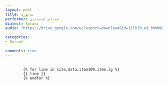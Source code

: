```yaml
---
layout: post
title: نه‌تۆری
performer: عه‌باس که‌مه‌ندی
dialect: Sorani
audio: "https://drive.google.com/uc?export=download&id=1ilklR-ed_bhNW02mA4ra5sCkJXtEMGDS"

categories:
- Goranî

comments: true
---
```


<div class="language-plaintext highlighter-rouge">
    <div class="highlight">
        <pre class="highlight">
            <code>
        {% for line in site.data.item109.item.lg %}
        {{ line }}
        {% endfor %}
            </code>
        </pre>
    </div>
</div>

